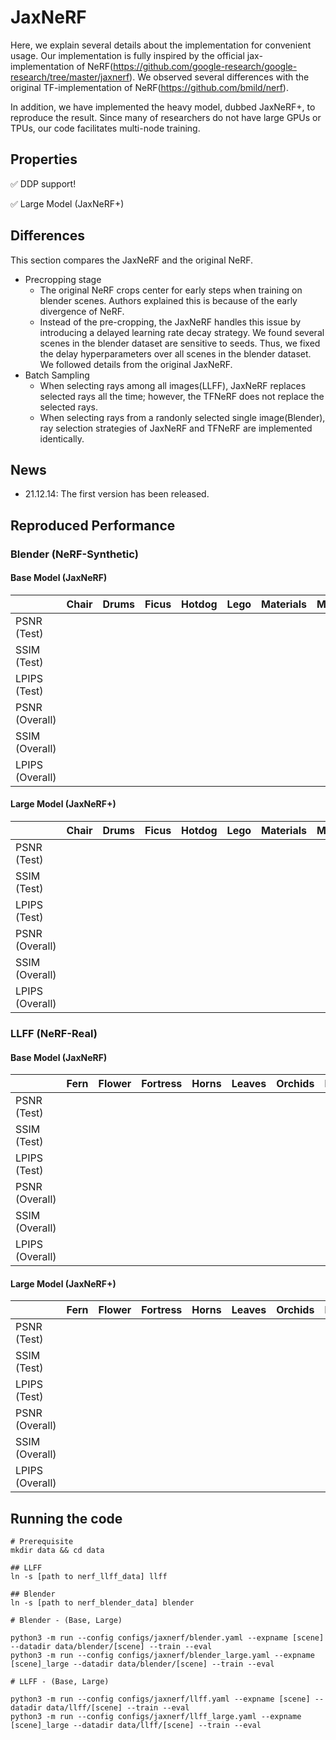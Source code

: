 # JaxNeRF

Here, we explain several details about the implementation for convenient usage. Our implementation is fully inspired by the official jax-implementation of NeRF(https://github.com/google-research/google-research/tree/master/jaxnerf). We observed several differences with the original TF-implementation of NeRF(https://github.com/bmild/nerf). 

In addition, we have implemented the heavy model, dubbed JaxNeRF+, to reproduce the result. Since many of researchers do not have large GPUs or TPUs, our code facilitates multi-node training. 

## Properties

:white_check_mark: DDP support!

:white_check_mark: Large Model (JaxNeRF+)

## Differences
This section compares the JaxNeRF and the original NeRF. 

- Precropping stage
    - The original NeRF crops center for early steps when training on blender scenes. Authors explained this is because of the early divergence of NeRF. 
    - Instead of the pre-cropping, the JaxNeRF handles this issue by introducing a delayed learning rate decay strategy. We found several scenes in the blender dataset are sensitive to seeds. Thus, we fixed the delay hyperparameters over all scenes in the blender dataset. We followed details from the original JaxNeRF.
- Batch Sampling
    - When selecting rays among all images(LLFF), JaxNeRF replaces selected rays all the time; however, the TFNeRF does not replace the selected rays. 
    - When selecting rays from a randonly selected single image(Blender), ray selection strategies of JaxNeRF and TFNeRF are implemented identically.

## News

- 21.12.14: The first version has been released. 

## Reproduced Performance

### Blender (NeRF-Synthetic)

#### Base Model (JaxNeRF)
| | Chair | Drums | Ficus | Hotdog | Lego | Materials | Mic | Ship |
|--- |---|---|---|---|---|---|---|---|
| PSNR (Test) | | | | | | | | |
| SSIM (Test) | | | | | | | | |
| LPIPS (Test) | | | | | | | | |
| PSNR (Overall) | | | | | | | | |
| SSIM (Overall) | | | | | | | | |
| LPIPS (Overall) | | | | | | | | |

#### Large Model (JaxNeRF+)
| | Chair | Drums | Ficus | Hotdog | Lego | Materials | Mic | Ship |
|--- |---|---|---|---|---|---|---|---|
| PSNR (Test) | | | | | | | | |
| SSIM (Test) | | | | | | | | |
| LPIPS (Test) | | | | | | | | |
| PSNR (Overall) | | | | | | | | |
| SSIM (Overall) | | | | | | | | |
| LPIPS (Overall) | | | | | | | | |

### LLFF (NeRF-Real)

#### Base Model (JaxNeRF)
| | Fern | Flower | Fortress | Horns | Leaves | Orchids | Room | Trex |
|--- |---|---|---|---|---|---|---|---|
| PSNR (Test) | | | | | | | | |
| SSIM (Test) | | | | | | | | |
| LPIPS (Test) | | | | | | | | |
| PSNR (Overall) | | | | | | | | |
| SSIM (Overall) | | | | | | | | |
| LPIPS (Overall) | | | | | | | | |

#### Large Model (JaxNeRF+)
| | Fern | Flower | Fortress | Horns | Leaves | Orchids | Room | Trex |
|--- |---|---|---|---|---|---|---|---|
| PSNR (Test) | | | | | | | | |
| SSIM (Test) | | | | | | | | |
| LPIPS (Test) | | | | | | | | |
| PSNR (Overall) | | | | | | | | |
| SSIM (Overall) | | | | | | | | |
| LPIPS (Overall) | | | | | | | | |

## Running the code
```
# Prerequisite
mkdir data && cd data

## LLFF
ln -s [path to nerf_llff_data] llff

## Blender
ln -s [path to nerf_blender_data] blender
```


```
# Blender - (Base, Large)

python3 -m run --config configs/jaxnerf/blender.yaml --expname [scene] --datadir data/blender/[scene] --train --eval
python3 -m run --config configs/jaxnerf/blender_large.yaml --expname [scene]_large --datadir data/blender/[scene] --train --eval

# LLFF - (Base, Large)

python3 -m run --config configs/jaxnerf/llff.yaml --expname [scene] --datadir data/llff/[scene] --train --eval
python3 -m run --config configs/jaxnerf/llff_large.yaml --expname [scene]_large --datadir data/llff/[scene] --train --eval
```
